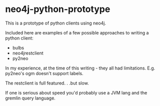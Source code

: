 # neo4j-python-prototype

This is a prototype of python clients using neo4j.

Included here are examples of a few possible approaches to writing a python client:

- bulbs
- neo4jrestclient
- py2neo

In my experience, at the time of this writing - they all had limitations. E.g. py2neo's ogm doesn't support labels.

The restclient is full featured. . .but slow. 

If one is serious about speed you'd probably use a JVM lang and the gremlin query language. 
